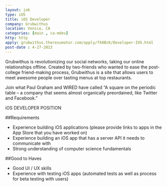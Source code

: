 ```yaml
---
layout: job
type: iOS
title: iOS Developer
company: Grubwithus
location: Venice, CA
categories: [main , ca-mdev]
http: http
apply: grubwithus.theresumator.com/apply/fk0BcK/Developer-IOS.html
post-date : 4-27-2013
---
```


Grubwithus is revolutionizing our social networks, taking our online relationships offline. Created by two-friends who wanted to ease the post-college friend-making process, Grubwithus is a site that allows users to meet awesome people over tasting menus at top restaurants.

Join what Paul Graham and WIRED have called “A square on the periodic table – a company that seems almost organically preordained, like Twitter and Facebook.”

iOS DEVELOPER POSITION

##Requirements

* Experience building iOS applications (please provide links to apps in the App Store that you have worked on)
* Experience building an iOS app that has a server API it needs to communicate with
* Strong understanding of computer science fundamentals

##Good to Haves

* Good UI / UX skills
* Experience with testing iOS apps (automated tests as well as process for beta testing with users)
